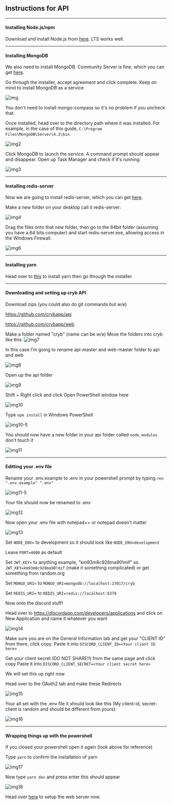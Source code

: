 ## Instructions for API
-------------------------------------------------------------------------------------
#### Installing Node.js/npm

Download and install Node.js from [here](https://nodejs.org/en/). LTS works well.

-------------------------------------------------------------------------------------
#### Installing MongoDB

We also need to install MongoDB. Community Server is fine, which you can get [here](https://www.mongodb.com/download-center/community).

Go through the installer, accept agreement and click complete. Keep on mind to install MongoDB as a service.

![img](https://i.imgur.com/QuiMM1n.png)

You don't need to install mongo-compass so it's no problem if you uncheck that.

Once installed, head over to the directory path where it was installed. For example, in the case of this guide, `C:\Program Files\MongoDB\Server\4.2\bin`.

![img2](https://i.imgur.com/L8FqBj1.png)

Click MongoDB to launch the service. A command prompt should appear and disappear.
Open up Task Manager and check if it's running:

![img3](https://i.imgur.com/0An6wIn.png)

-------------------------------------------------------------------------------------
#### Installing redis-server

Now we are going to install redis-server, which you can get [here](https://github.com/downloads/dmajkic/redis/redis-2.4.5-win32-win64.zip).

Make a new folder on your desktop call it redis-server:

![img4](https://i.imgur.com/ONM4pMm.png)

Drag the files onto that new folder, then go to the 64bit folder (assuming you have a 64 bits computer)
and start redis-server.exe, allowing access in the Windows Firewall.

![img6](https://i.imgur.com/NRJbua3.png)

-------------------------------------------------------------------------------------
#### Installing yarn

Head over to [this](https://yarnpkg.com/latest.msi) to install yarn then go through the installer.


-------------------------------------------------------------------------------------
#### Downloading and setting up cryb API

Download zips (you could also do git commands but w/e)

https://github.com/crybapp/api

https://github.com/crybapp/web

Make a folder named "cryb" (name can be w/e)
Move the folders into cryb like this: ![img7](https://i.imgur.com/nMEVyUu.png)

In this case I'm going to rename api-master and web-master folder to api and web 

![img8](https://i.imgur.com/e9cRdXe.png)

Open up the api folder

![img9](https://i.imgur.com/967QrrJ.png)

Shift + Right click and click Open PowerShell window here

![img10](https://i.imgur.com/gcEC8X5.png)

Type `npm install` in Windows PowerShell

![img10-5](https://i.imgur.com/dj8jJs2.png)

You should now have a new folder in your api folder called `node_modules` don't touch it

![img11](https://i.imgur.com/LPrAClV.png)


-------------------------------------------------------------------------------------
#### Editting your .env file

Rename your .env.example to .env in your powershell prompt by typing `ren ".env.example" ".env"`

![img11-5](https://i.imgur.com/KIWP2R9.png)

Your file should now be renamed to .env

![img12](https://i.imgur.com/7rdGtB5.png)

Now open your .env file with notepad++ or notepad doesn't matter

![img13](https://i.imgur.com/NpzVD1s.png)

Set `NODE_ENV=` to development so it should look like `NODE_ENV=development`

Leave `PORT=4000` as default

Set `JWT_KEY=` to anything example, "km93m8c928ma90!mif" so `JWT_KEY=km93m8c928ma90!mif` (make it something complicated) or get something from random.org

Set `MONGO_URI=` to `MONGO_URI=mongodb://localhost:27017/cryb`

Set `REDIS_URI=` to `REDIS_URI=redis://localhost:6379`

Now onto the discord stuff!

Head over to https://discordapp.com/developers/applications and click on New Application and name it whatever you want

![img14](https://i.imgur.com/tZ1m6Ba.png)

Make sure you are on the General Information tab and get your "CLIENT ID" from there, click copy.
Paste it into `DISCORD_CLIENT_ID=<Your client ID here>`
  
Get your client secret (DO NOT SHARE!!) from the same page and click copy
Paste it into `DISCORD_CLIENT_SECRET=<Your client secret here> `  

We will set this up right now

Head over to the OAuth2 tab and make these Redirects

![img15](https://i.imgur.com/ZpZOdka.png)

Your all set with the .env file it should look like this (My client-id, secret-client is random and should be different from yours):

![img16](https://i.imgur.com/owkfb9u.png)

-------------------------------------------------------------------------------------
#### Wrapping things up with the powershell

If you closed your powershell open it again (look above for reference)

Type `yarn` to confirm the installation of yarn

![img17](https://i.imgur.com/4N50QVz.png)

Now type `yarn dev` and press enter this should appear

![img18](https://i.imgur.com/NeRqPqB.png)

Head over [here](02-web.md) to setup the web server now.
